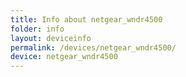 ```yaml
---
title: Info about netgear_wndr4500
folder: info
layout: deviceinfo
permalink: /devices/netgear_wndr4500/
device: netgear_wndr4500
---
```

